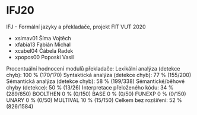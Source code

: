 # IFJ20
IFJ - Formální jazyky a překladače, projekt FIT VUT 2020

- xsimav01 Šíma Vojtěch 
- xfabia13 Fabián Michal
- xcabel04 Čábela Radek
- xpopos00 Poposki Vasil


Procentuální hodnocení modulů překladače:
Lexikální analýza (detekce chyb): 100 % (170/170)
Syntaktická analýza (detekce chyb): 77 % (155/200)
Sémantická analýza (detekce chyb): 58 % (199/338)
Sémantické/běhové chyby (detekce): 50 % (13/26)
Interpretace přeloženého kódu: 34 % (289/850)
BOOLTHEN 0 % (0/150)
BASE 0 % (0/50)
FUNEXP 0 % (0/150)
UNARY 0 % (0/50)
MULTIVAL 10 % (15/150)
Celkem bez rozšíření: 52 % (826/1584)
